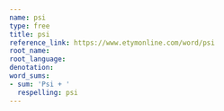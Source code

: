 ```yaml
---
name: psi
type: free
title: psi
reference_link: https://www.etymonline.com/word/psi
root_name: 
root_language: 
denotation: 
word_sums:
- sum: 'Psi + '
  respelling: psi
---
```

